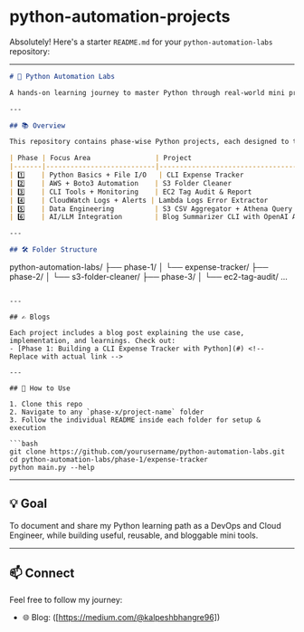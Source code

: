 # python-automation-projects
Absolutely! Here's a starter `README.md` for your `python-automation-labs` repository:

---

```markdown
# 🧠 Python Automation Labs

A hands-on learning journey to master Python through real-world mini projects focused on DevOps, AWS automation, and AI use cases.

---

## 📚 Overview

This repository contains phase-wise Python projects, each designed to teach core programming concepts while solving real-world problems in cloud, DevOps, and AI domains.

| Phase | Focus Area                | Project                             | Status |
|-------|---------------------------|--------------------------------------|--------|
| 1️⃣    | Python Basics + File I/O   | CLI Expense Tracker                  | ✅ Done |
| 2️⃣    | AWS + Boto3 Automation    | S3 Folder Cleaner                    | 🔜 Next |
| 3️⃣    | CLI Tools + Monitoring    | EC2 Tag Audit & Report               | 🔜 Planned |
| 4️⃣    | CloudWatch Logs + Alerts | Lambda Logs Error Extractor          | 🔜 Planned |
| 5️⃣    | Data Engineering          | S3 CSV Aggregator + Athena Query     | 🔜 Planned |
| 6️⃣    | AI/LLM Integration        | Blog Summarizer CLI with OpenAI API  | 🔜 Planned |

---

## 🛠️ Folder Structure

```

python-automation-labs/
├── phase-1/
│   └── expense-tracker/
├── phase-2/
│   └── s3-folder-cleaner/
├── phase-3/
│   └── ec2-tag-audit/
...

````

---

## ✍️ Blogs

Each project includes a blog post explaining the use case, implementation, and learnings. Check out:
- [Phase 1: Building a CLI Expense Tracker with Python](#) <!-- Replace with actual link -->

---

## 🚀 How to Use

1. Clone this repo
2. Navigate to any `phase-x/project-name` folder
3. Follow the individual README inside each folder for setup & execution

```bash
git clone https://github.com/yourusername/python-automation-labs.git
cd python-automation-labs/phase-1/expense-tracker
python main.py --help
````

---

## 💡 Goal

To document and share my Python learning path as a DevOps and Cloud Engineer, while building useful, reusable, and bloggable mini tools.

---

## 📫 Connect

Feel free to follow my journey:

* 🌐 Blog: ([https://medium.com/@kalpeshbhangre96])

```
